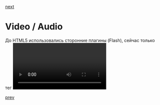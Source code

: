 <a href="03.md">next</a>

<h1>Video / Audio</h1>

<div>
До HTML5 использовались сторонние плагины (Flash), сейчас только тег <video> (<audio>). 

MDN <a href="https://developer.mozilla.org/en-US/docs/Web/HTML/Element/video">video</a>

Атрибут controls предоставляет управление контентом тега по умолчанию, подгрузка через атрибут src. 
Тег видео выступает контейнером для тегов source, в которых указываются различные форматы, 
на случай если браузер пользователя не поддерживает указанный формат.

Тег <track> мета информация о видео контенте, также потомок video, через src подгружается файл с расширением .vvt формата (WEBVTT). 
Атрибут poster изображение для не активного тега video. Атрибут loop циклическое проигрование контента.
Audio форматы: mp3, ogg, wav. 
</div>

<a href="01.md">prev</a>